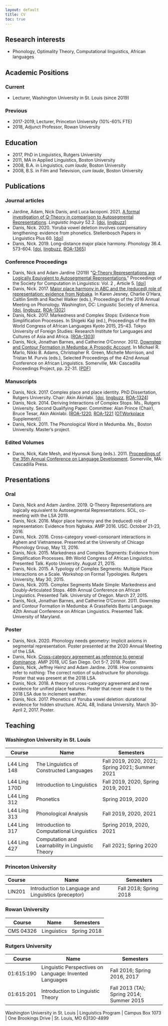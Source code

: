 ```yaml
---
layout: default
title: CV
toc: true
---
```


## Research interests

- Phonology, Optimality Theory, Computational linguistics, African languages



## Academic Positions

### Current

- Lecturer, Washington University in St. Louis (since 2019)

### Previous

- 2017-2019, Lecturer, Princeton University (10%-60% FTE)
- 2018, Adjunct Professor, Rowan University

## Education

- 2017, PhD in Linguistics, Rutgers University
- 2011, MA in Applied Linguistics, Boston University
- 2008, B.A. in Linguistics, *cum laude*, Boston University
- 2008, B.S. in Film and Television, *cum laude*, Boston University

## Publications

### Journal articles

- Jardine, Adam, Nick Danis, and Luca Iacoponi. 2021. [A formal investigation of Q-Theory in comparison to Autosegmental Representations](https://www.mitpressjournals.org/doi/abs/10.1162/ling_a_00376). *Linguistic Inquiry* 52.2. [[doi](https://doi.org/10.1162/ling_a_00376), [lingbuzz]()]
- Danis, Nick. 2020. Yoruba vowel deletion involves compensatory lengthening: evidence from phonetics. Stellenbosch Papers in Linguistics Plus 60. [[doi](https://doi.org/10.5842/60-0-753)]
- Danis, Nick. 2019. Long-distance major place harmony. Phonology 36.4. 573-604.  [[doi](https://doi.org/10.1017/S0952675719000307), [lingbuzz](https://ling.auf.net/lingbuzz/004988), [ROA-1365](http://roa.rutgers.edu/content/article/files/1804_danis_1.pdf)]

### Conference Proceedings

- Danis, Nick and Adam Jardine (2019) "[Q-Theory Representations are Logically Equivalent to Autosegmental Representations](https://scholarworks.umass.edu/scil/vol2/iss1/5)," Proceedings of the Society for Computation in Linguistics: Vol. 2 , Article 5. [[doi](https://doi.org/10.7275/tvj1-k306)]
- Danis, Nick. 2017. [Major place harmony in ABC and the (reduced) role of representation: evidence from Ngbaka](http://journals.linguisticsociety.org/proceedings/index.php/amphonology/article/view/3980). In Karen Jesney, Charlie O’Hara, Caitlin Smith and Rachel Walker (eds.), Proceedings of the 2016 Annual Meeting on Phonology. Washington, DC: Linguistic Society of America. [[doi](http://dx.doi.org/10.3765/amp.v4i0.3980), [lingbuzz](https://ling.auf.net/lingbuzz/003299), [ROA-1302](http://roa.rutgers.edu/article/view/1607)]
- Danis, Nick. 2017. Markedness and Complex Stops: Evidence from Simplification Processes. In Shigeki Kaji (ed.), Proceedings of the 8th World Congress of African Languages Kyoto 2015, 25–43. Tokyo University of Foreign Studies: Research Institute for Languages and Cultures of Asia and Africa. [[ROA-1303](http://roa.rutgers.edu/article/view/1609)]
- Danis, Nick, Jonathan Barnes, and Catherine O’Connor. 2012. [Downstep and Contour Formation in Medumba: A Prosodic Account](http://www.lingref.com/cpp/acal/42/abstract2755.html). In Michael R. Marlo, Nikki B. Adams, Christopher R. Green, Michelle Morrison, and Tristan M. Purvis (eds.), Selected Proceedings of the 42nd Annual Conference on African Linguistics. Somerville, MA: Cascadilla Proceedings Project, pp. 22-31. [[PDF](http://www.lingref.com/cpp/acal/42/paper2755.pdf)]

### Manuscripts

- Danis, Nick. 2017. Complex place and place identity. PhD Dissertation, Rutgers University. Chair: Akin Akinlabi. [[doi](https://doi.org/doi:10.7282/T38055PH), [lingbuzz](https://ling.auf.net/lingbuzz/003693), [ROA-1324](http://roa.rutgers.edu/article/view/1695)]
- Danis, Nick. 2014. Deriving Interactions of Complex Stops. Ms., Rutgers University. Second Qualifying Paper. Committee: Alan Prince (Chair), Bruce Tesar, Akin Akinlabi. [[ROA-1220](http://roa.rutgers.edu/article/view/1362), [ROA-1221](http://roa.rutgers.edu/article/view/1363) ([OTWorkplace](https://sites.google.com/site/otworkplace/) Supplement)]
- Danis, Nick. 2011. The Phonological Word in Medumba. Ms., Boston University. Master’s project.

### Edited Volumes

- Danis, Nick, Kate Mesh, and Hyunsuk Sung (eds.). 2011. [Proceedings of the 35th Annual Conference on Language Development](http://www.cascadilla.com/bucld35toc.html). Somerville, MA: Cascadilla Press.

## Presentations

### Oral

- Danis, Nick and Adam Jardine. 2019. Q-Theory Representations are logically equivalent to Autosegmental Representations. SCiL, co-meeting with the LSA 2019. 
- Danis, Nick. 2016. Major place harmony and the (reduced) role of representation: Evidence from Ngbaka. AMP 2016. USC. October 21-23, 2016.
- Danis, Nick. 2016. Cross-category vowel-consonant interactions in Aghem and Vietnamese. Presented at the University of Chicago Phonology Group, May 13, 2016.
- Danis, Nick. 2015. Markedness and Complex Segments: Evidence from Simplification Processes. 8th World Congress of African Linguistics. Presented Talk. Kyoto University. August 21, 2015.
- Danis, Nick. 2015. A Typology of Complex Segments: Multiple Place Interactions on a Scale. Workshop on Formal Typologies. Rutgers University, May 30, 2015.
- Danis, Nick. 2015. Complex Segments Made Simple: Markedness and Doubly-Articulated Stops. 46th Annual Conference on African Linguistics. Presented Talk. University of Oregon. March 27, 2015.
- Danis, Nick, Jonathan Barnes, and Catherine O’Connor. 2011. Downstep and Contour Formation in Medumba: A Grassfields Bantu Language. 42th Annual Conference on African Linguistics. Presented Talk. University of Maryland.

### Poster

- Danis, Nick. 2020. Phonology needs geometry: Implicit axioms in segmental representation. Poster presented at the 2020 Annual Meeting of the LSA. 
- Danis, Nick. [Cross-category agreement as reference to general dominance](http://phonology.ucsd.edu/wp-content/uploads/sites/54/2018/10/Danis-poster.pdf). AMP 2018, UC San Diego. Oct 5-7, 2018. Poster.
- Danis, Nick, Jeffrey Heinz and Adam Jardine. 2018. How constraints refer to nothing: The correct notion of substructure for phonology. Poster that was present at the 2018 LSA. 
- Danis, Nick. 2018. A theory of cross-category agreement and new evidence for unified place features. Poster that never made it to the 2018 LSA due to inclement weather. 
- Danis, Nick. 2017. Phonetics of Yoruba vowel deletion: durational evidence for hidden structure. ACAL 48, Indiana University. March 30-April 2, 2017. Poster.

## Teaching

### Washington University in St. Louis

| Course | Name | Semesters |
|---|---|---|
| L44 Ling 148 | The Linguistics of Constructed Languages | Fall 2019, 2020, 2021; Spring 2021; Summer 2021 |
| L44 Ling 170D | Introduction to Linguistics | Fall 2019, 2020, Spring 2019, 2021 |
| L44 Ling 312 | Phonetics | Spring 2019, 2020 |
| L44 Ling 313 | Phonological Analysis | Fall 2019, 2020, 2021 |
| L44 Ling 317 | Introduction to Computational Linguistics | Spring 2019, 2020, 2021 |
| L44 Ling 427 | Computation and Learnability in Linguistic Theory | Fall 2021; Spring 2020 | 

### Princeton University

| Course | Name | Semesters |
|---|---|---|
| LIN201 | Introduction to Language and Linguistics (preceptor) | Fall 2018; Spring 2018 |

### Rowan University

| Course | Name | Semesters |
|---|---|---|
| CMS 04326 | Linguistics | Spring 2018 |

### Rutgers University

| Course | Name | Semesters |
|---|---|---|
| 01:615:190 | Linguistic Perspectives on Language: Invented Languages | Fall 2016; Spring 2016, 2017 |
| 01:615:201 | Introduction to Linguistic Theory | Fall 2013 (TA); Spring 2014; Summer 2015 |

Washington University in St. Louis | Linguistics Program | Campus Box 1073 | One Brookings Drive | St. Louis, MO 63130-4899